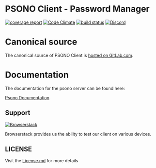 # PSONO Client - Password Manager

[![coverage report](https://gitlab.com/psono/psono-client/badges/master/coverage.svg)](https://gitlab.com/psono/psono-client/commits/master)  [![Code Climate](https://codeclimate.com/github/psono/psono-client/badges/gpa.svg)](https://codeclimate.com/github/psono/psono-client) [![build status](https://img.shields.io/docker/pulls/psono/psono-client.svg)](https://hub.docker.com/r/psono/psono-client/) [![Discord](https://img.shields.io/badge/Discord-join%20chat-738bd7.svg)](https://discord.gg/RuSvEjj)

# Canonical source

The canonical source of PSONO Client is [hosted on GitLab.com](https://gitlab.com/psono/psono-client).

# Documentation

The documentation for the psono server can be found here:

[Psono Documentation](https://doc.psono.com/)


## Support

[![Browserstack](https://i.imgur.com/hPwc0jS.png)](https://www.browserstack.com/)

Browserstack provides us the ability to test our client on various devices.



## LICENSE

Visit the [License.md](/LICENSE.md) for more details
